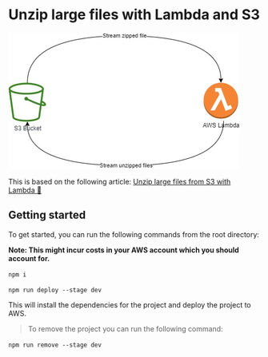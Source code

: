 # Unzip large files with Lambda and S3

![header](./docs/images/unzip-architecture.jpg)

This is based on the following article: [Unzip large files from S3 with Lambda 🚀](https://medium.com/@tshepomakhubela/unzip-large-files-from-s3-with-lambda-ee2555fd41b3)

## Getting started

To get started, you can run the following commands from the root directory:

**Note: This might incur costs in your AWS account which you should account for.**

`npm i`

`npm run deploy --stage dev`

This will install the dependencies for the project and deploy the project to AWS.

> To remove the project you can run the following command:

`npm run remove --stage dev`